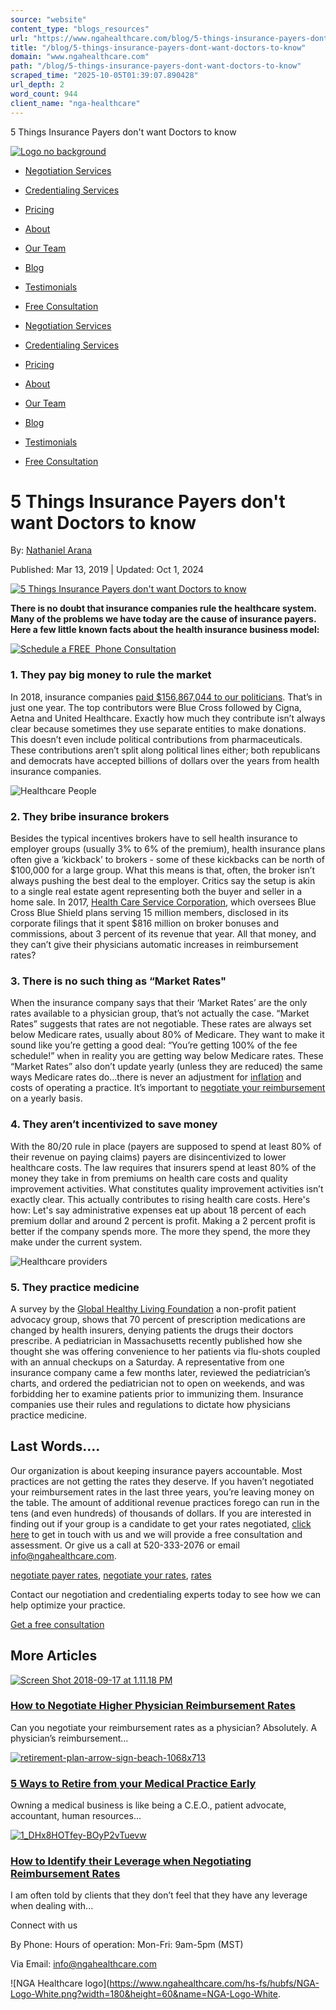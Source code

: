 ```yaml
---
source: "website"
content_type: "blogs_resources"
url: "https://www.ngahealthcare.com/blog/5-things-insurance-payers-dont-want-doctors-to-know"
title: "/blog/5-things-insurance-payers-dont-want-doctors-to-know"
domain: "www.ngahealthcare.com"
path: "/blog/5-things-insurance-payers-dont-want-doctors-to-know"
scraped_time: "2025-10-05T01:39:07.890428"
url_depth: 2
word_count: 944
client_name: "nga-healthcare"
---
```


5 Things Insurance Payers don't want Doctors to know

[![Logo no background](https://www.ngahealthcare.com/hs-fs/hubfs/Logo%20no%20background.png?width=180&height=60&name=Logo%20no%20background.png "Logo no background")](//www.ngahealthcare.com/)

*   [Negotiation Services](https://www.ngahealthcare.com/negotiation-services)
*   [Credentialing Services](https://www.ngahealthcare.com/credentialing-services)
*   [Pricing](https://www.ngahealthcare.com/pricing)
*   [About](https://www.ngahealthcare.com/about)
*   [Our Team](https://www.ngahealthcare.com/our-team)
*   [Blog](https://www.ngahealthcare.com/blog)
*   [Testimonials](https://www.ngahealthcare.com/testimonials)
*   [Free Consultation](https://www.ngahealthcare.com/contact)

*   [Negotiation Services](https://www.ngahealthcare.com/negotiation-services)
*   [Credentialing Services](https://www.ngahealthcare.com/credentialing-services)
*   [Pricing](https://www.ngahealthcare.com/pricing)
*   [About](https://www.ngahealthcare.com/about)
*   [Our Team](https://www.ngahealthcare.com/our-team)
*   [Blog](https://www.ngahealthcare.com/blog)
*   [Testimonials](https://www.ngahealthcare.com/testimonials)
*   [Free Consultation](https://www.ngahealthcare.com/contact)

# 5 Things Insurance Payers don't want Doctors to know

By: [Nathaniel Arana](https://www.ngahealthcare.com/blog/author/nathaniel-arana)

Published: Mar 13, 2019 | Updated: Oct 1, 2024

[![5 Things Insurance Payers don't want Doctors to know](https://www.ngahealthcare.com/hs-fs/hubfs/is_170403_stethoscope_dollars_cash_800x600.jpg?width=1045&name=is_170403_stethoscope_dollars_cash_800x600.jpg)](https://www.ngahealthcare.com/blog/5-things-insurance-payers-dont-want-doctors-to-know)

**There is no doubt that insurance companies rule the healthcare system. Many of the problems we have today are the cause of insurance payers. Here a few little known facts about the health insurance business model:**

[![Schedule a FREE  Phone Consultation](https://no-cache.hubspot.com/cta/default/4846505/25704334-57b8-49c4-9a22-d4fec11242a2.png)](https://cta-redirect.hubspot.com/cta/redirect/4846505/25704334-57b8-49c4-9a22-d4fec11242a2)

### **1\. They pay big money to rule the market**

In 2018, insurance companies [paid $156,867,044 to our politicians](https://www.kff.org/private-insurance/issue-brief/insurer-participation-on-the-aca-marketplaces-2014-2021/). That’s in just one year. The top contributors were Blue Cross followed by Cigna, Aetna and United Healthcare. Exactly how much they contribute isn’t always clear because sometimes they use separate entities to make donations. This doesn’t even include political contributions from pharmaceuticals. These contributions aren’t split along political lines either; both republicans and democrats have accepted billions of dollars over the years from health insurance companies.

![Healthcare People](https://www.ngahealthcare.com/hs-fs/hubfs/Healthcare%20People.png?width=369&name=Healthcare%20People.png)

### **2\. They bribe insurance brokers**

Besides the typical incentives brokers have to sell health insurance to employer groups (usually 3% to 6% of the premium), health insurance plans often give a ‘kickback’ to brokers - some of these kickbacks can be north of $100,000 for a large group. What this means is that, often, the broker isn’t always pushing the best deal to the employer. Critics say the setup is akin to a single real estate agent representing both the buyer and seller in a home sale. In 2017, [Health Care Service Corporation](https://www.hcsc.com/), which oversees Blue Cross Blue Shield plans serving 15 million members, disclosed in its corporate filings that it spent $816 million on broker bonuses and commissions, about 3 percent of its revenue that year. All that money, and they can’t give their physicians automatic increases in reimbursement rates?

### **3\. There is no such thing as “Market Rates"**

When the insurance company says that their ‘Market Rates’ are the only rates available to a physician group, that’s not actually the case. “Market Rates” suggests that rates are not negotiable. These rates are always set below Medicare rates, usually about 80% of Medicare. They want to make it sound like you’re getting a good deal: “You’re getting 100% of the fee schedule!” when in reality you are getting way below Medicare rates. These “Market Rates” also don’t update yearly (unless they are reduced) the same ways Medicare rates do…there is never an adjustment for [inflation](/blog/top-5-way-medical-practices-can-combat-inflation) and costs of operating a practice. It’s important to [negotiate your reimbursement](/negotiation-services) on a yearly basis.

### **4\. They aren’t incentivized to save money**

With the 80/20 rule in place (payers are supposed to spend at least 80% of their revenue on paying claims) payers are disincentivized to lower healthcare costs. The law requires that insurers spend at least 80% of the money they take in from premiums on health care costs and quality improvement activities. What constitutes quality improvement activities isn’t exactly clear. This actually contributes to rising health care costs. Here's how: Let's say administrative expenses eat up about 18 percent of each premium dollar and around 2 percent is profit. Making a 2 percent profit is better if the company spends more. The more they spend, the more they make under the current system.

![Healthcare providers](https://www.ngahealthcare.com/hs-fs/hubfs/Healthcare%20providers.png?width=316&name=Healthcare%20providers.png)

### **5\. They practice medicine**

A survey by the [Global Healthy Living Foundation](https://ghlf.org/) a non-profit patient advocacy group, shows that 70 percent of prescription medications are changed by health insurers, denying patients the drugs their doctors prescribe. A pediatrician in Massachusetts recently published how she thought she was offering convenience to her patients via flu-shots coupled with an annual checkups on a Saturday. A representative from one insurance company came a few months later, reviewed the pediatrician’s charts, and ordered the pediatrician not to open on weekends, and was forbidding her to examine patients prior to immunizing them. Insurance companies use their rules and regulations to dictate how physicians practice medicine.

## **Last Words….**

Our organization is about keeping insurance payers accountable. Most practices are not getting the rates they deserve. If you haven’t negotiated your reimbursement rates in the last three years, you’re leaving money on the table. The amount of additional revenue practices forego can run in the tens (and even hundreds) of thousands of dollars. If you are interested in finding out if your group is a candidate to get your rates negotiated, [click here](https://www.ngahealthcare.com/contact/) to get in touch with us and we will provide a free consultation and assessment. Or give us a call at 520-333-2076 or email info@ngahealthcare.com.

[negotiate payer rates](https://www.ngahealthcare.com/blog/tag/negotiate-payer-rates), [negotiate your rates](https://www.ngahealthcare.com/blog/tag/negotiate-your-rates), [rates](https://www.ngahealthcare.com/blog/tag/rates)

Contact our negotiation and credentialing experts today to see how we can help optimize your practice.

[Get a free consultation](https://www.ngahealthcare.com/contact)

## More Articles

[![Screen Shot 2018-09-17 at 1.11.18 PM](https://www.ngahealthcare.com/hs-fs/hubfs/Screen%20Shot%202018-09-17%20at%201.11.18%20PM.png?width=352&name=Screen%20Shot%202018-09-17%20at%201.11.18%20PM.png)](https://www.ngahealthcare.com/blog/how-to-negotiate-higher-physician-reimbursement-rates)

### [How to Negotiate Higher Physician Reimbursement Rates](https://www.ngahealthcare.com/blog/how-to-negotiate-higher-physician-reimbursement-rates)

Can you negotiate your reimbursement rates as a physician? Absolutely. A physician’s reimbursement...

[![retirement-plan-arrow-sign-beach-1068x713](https://www.ngahealthcare.com/hs-fs/hubfs/retirement-plan-arrow-sign-beach-1068x713.jpg?width=352&name=retirement-plan-arrow-sign-beach-1068x713.jpg)](https://www.ngahealthcare.com/blog/5-ways-to-early-retirement-from-your-medical-practice)

### [5 Ways to Retire from your Medical Practice Early](https://www.ngahealthcare.com/blog/5-ways-to-early-retirement-from-your-medical-practice)

Owning a medical business is like being a C.E.O., patient advocate, accountant, human resources...

[![1_DHx8HOTfey-BOyP2vTuevw](https://www.ngahealthcare.com/hs-fs/hubfs/1_DHx8HOTfey-BOyP2vTuevw.png?width=352&name=1_DHx8HOTfey-BOyP2vTuevw.png)](https://www.ngahealthcare.com/blog/how-a-practice-can-identify-their-leverage-when-negotiating-reimbursement-rates)

### [How to Identify their Leverage when Negotiating Reimbursement Rates](https://www.ngahealthcare.com/blog/how-a-practice-can-identify-their-leverage-when-negotiating-reimbursement-rates)

I am often told by clients that they don’t feel that they have any leverage when dealing with...

Connect with us

By Phone:
Hours of operation:
Mon-Fri: 9am-5pm (MST)

Via Email:
[info@ngahealthcare.com](mailto:info@ngahealthcare.com)

[](https://www.facebook.com/ngahealthcare/)[](https://www.linkedin.com/company/nga-healthcare/)

![NGA Healthcare logo](https://www.ngahealthcare.com/hs-fs/hubfs/NGA-Logo-White.png?width=180&height=60&name=NGA-Logo-White.